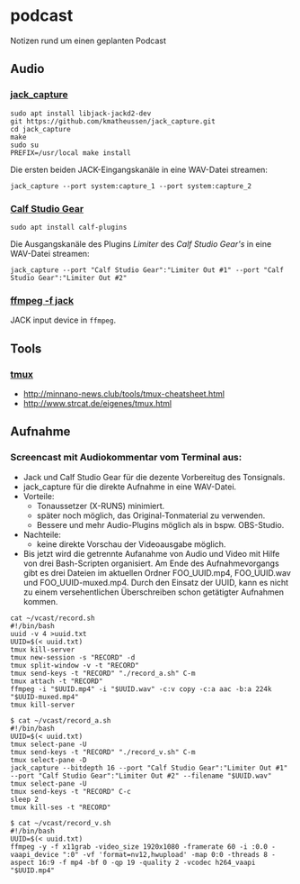 # podcast
Notizen rund um einen geplanten Podcast

## Audio

### [jack_capture](https://github.com/kmatheussen/jack_capture)
```
sudo apt install libjack-jackd2-dev
git https://github.com/kmatheussen/jack_capture.git
cd jack_capture
make
sudo su
PREFIX=/usr/local make install
```
Die ersten beiden JACK-Eingangskanäle in eine WAV-Datei streamen:
```
jack_capture --port system:capture_1 --port system:capture_2
```

### [Calf Studio Gear](https://calf-studio-gear.org/)
```
sudo apt install calf-plugins
```
Die Ausgangskanäle des Plugins _Limiter_ des _Calf Studio Gear's_ in eine WAV-Datei streamen:
```
jack_capture --port "Calf Studio Gear":"Limiter Out #1" --port "Calf Studio Gear":"Limiter Out #2"
```

### [ffmpeg -f jack](https://ffmpeg.org/ffmpeg-devices.html#jack)

JACK input device in `ffmpeg`.

## Tools

### [tmux](https://github.com/tmux/tmux)
* http://minnano-news.club/tools/tmux-cheatsheet.html
* http://www.strcat.de/eigenes/tmux.html

## Aufnahme

### Screencast mit Audiokommentar vom Terminal aus:

* Jack und Calf Studio Gear für die dezente Vorbereitug des Tonsignals.
* jack_capture für die direkte Aufnahme in eine WAV-Datei.
* Vorteile:
  * Tonaussetzer (X-RUNS) minimiert.
  * später noch möglich, das Original-Tonmaterial zu verwenden.
  * Bessere und mehr Audio-Plugins möglich als in bspw. OBS-Studio.
* Nachteile:
  * keine direkte Vorschau der Videoausgabe möglich.
* Bis jetzt wird die getrennte Aufanahme von Audio und Video mit Hilfe von drei Bash-Scripten organisiert. Am Ende des Aufnahmevorgangs gibt es drei Dateien im aktuellen Ordner FOO_UUID.mp4, FOO_UUID.wav und FOO_UUID-muxed.mp4. Durch den Einsatz der UUID, kann es nicht zu einem versehentlichen Überschreiben schon getätigter Aufnahmen kommen.
```
cat ~/vcast/record.sh
#!/bin/bash
uuid -v 4 >uuid.txt
UUID=$(< uuid.txt)
tmux kill-server
tmux new-session -s "RECORD" -d
tmux split-window -v -t "RECORD"
tmux send-keys -t "RECORD" "./record_a.sh" C-m
tmux attach -t "RECORD"
ffmpeg -i "$UUID.mp4" -i "$UUID.wav" -c:v copy -c:a aac -b:a 224k "$UUID-muxed.mp4"
tmux kill-server
```
```
$ cat ~/vcast/record_a.sh
#!/bin/bash
UUID=$(< uuid.txt)
tmux select-pane -U
tmux send-keys -t "RECORD" "./record_v.sh" C-m
tmux select-pane -D
jack_capture --bitdepth 16 --port "Calf Studio Gear":"Limiter Out #1" --port "Calf Studio Gear":"Limiter Out #2" --filename "$UUID.wav"
tmux select-pane -U
tmux send-keys -t "RECORD" C-c
sleep 2
tmux kill-ses -t "RECORD"
```
```
$ cat ~/vcast/record_v.sh
#!/bin/bash
UUID=$(< uuid.txt)
ffmpeg -y -f x11grab -video_size 1920x1080 -framerate 60 -i :0.0 -vaapi_device ":0" -vf 'format=nv12,hwupload' -map 0:0 -threads 8 -aspect 16:9 -f mp4 -bf 0 -qp 19 -quality 2 -vcodec h264_vaapi "$UUID.mp4"
```
